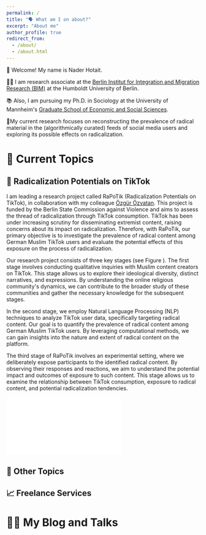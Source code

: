 ```yaml
---
permalink: /
title: "🗣 What am I on about?"
excerpt: "About me"
author_profile: true
redirect_from: 
  - /about/
  - /about.html
---
```


👋 Welcome! My name is Nader Hotait.<br>

👨‍💻 I am research associate at the [Berlin Institut for Integration and Migration Research (BIM)](https://www.bim.hu-berlin.de/de/bim) at the Humboldt University of Berlin.<br>

📚 Also, I am pursuing my Ph.D. in Sociology at the University of Mannheim's [Graduate School of Economic and Social Sciences](https://www.uni-mannheim.de/gess/).<br>

🔬My current research focuses on reconstructing the prevalence of radical material in the (algorithmically curated) feeds of social media users and exploring its possible effects on radicalization.<br>

# 📓 Current Topics
## 📱 Radicalization Potentials on TikTok
I am leading a research project called RaPoTik (Radicalization Potentials on TikTok), in collaboration with my colleague [Özgür Özvatan](https://twitter.com/OzgurOzvatan). This project is funded by the Berlin State Commission against Violence and aims to assess the thread of radicalization through TikTok consumption. TikTok has been under increasing scrutiny for disseminating extremist content, raising concerns about its impact on radicalization. Therefore, with RaPoTik, our primary objective is to investigate the prevalence of radical content among German Muslim TikTok users and evaluate the potential effects of this exposure on the process of radicalization.

Our research project consists of three key stages (see Figure ). The first stage involves conducting qualitative inquiries with Muslim content creators on TikTok. This stage allows us to explore their ideological diversity, distinct narratives, and expressions. By understanding the online religious community's dynamics, we can contribute to the broader study of these communities and gather the necessary knowledge for the subsequent stages.

In the second stage, we employ Natural Language Processing (NLP) techniques to analyze TikTok user data, specifically targeting radical content. Our goal is to quantify the prevalence of radical content among German Muslim TikTok users. By leveraging computational methods, we can gain insights into the nature and extent of radical content on the platform.

The third stage of RaPoTik involves an experimental setting, where we deliberately expose participants to the identified radical content. By observing their responses and reactions, we aim to understand the potential impact and outcomes of exposure to such content. This stage allows us to examine the relationship between TikTok consumption, exposure to radical content, and potential radicalization tendencies.

![rapotik_research_design](/files/rapotik_research_pic.pdf "Research design of RaPoTik and its stages")

## 🔎 Other Topics

## 📈 Freelance Services

# 👨‍🏫 My Blog and Talks
